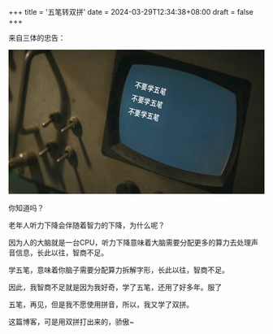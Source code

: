 +++
title = '五笔转双拼'
date = 2024-03-29T12:34:38+08:00
draft = false
+++

来自三体的忠告：

![来自三体的忠告](https://raw.githubusercontent.com/HushWay/Typora-img/main/img/blob.png)



你知道吗？

老年人听力下降会伴随着智力的下降，为什么呢？

因为人的大脑就是一台CPU，听力下降意味着大脑需要分配更多的算力去处理声音信息，长此以往，智商不足。



学五笔，意味着你脑子需要分配算力拆解字形，长此以往，智商不足。

因此，我智商不足就是因为我好奇，学了五笔，还用了好多年。服了

五笔，再见，但是我不愿使用拼音，所以，我又学了双拼。

这篇博客，可是用双拼打出来的，骄傲~
